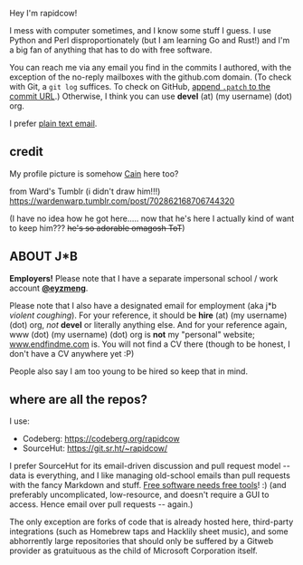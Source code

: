 Hey I'm rapidcow!

I mess with computer sometimes, and I know some stuff I guess.
I use Python and Perl disproportionately (but I am learning Go
and Rust!) and I'm a big fan of anything that has to do with
free software.

You can reach me via any email you find in the commits I authored,
with the exception of the no-reply mailboxes with the github.com
domain.  (To check with Git, a ``git log`` suffices.
To check on GitHub, [append ``.patch`` to the commit URL](https://stackoverflow.com/a/6188624).)
Otherwise, I think you can use **devel** (at) (my username) (dot) org.

I prefer [plain text email](https://useplaintext.email/).

## credit

My profile picture is somehow [Cain](https://bindingofisaacrebirth.fandom.com/wiki/Cain) here too?

from Ward's Tumblr (i didn't draw him!!!)
<https://wardenwarp.tumblr.com/post/702862168706744320>

(I have no idea how he got here..... now that he's here I actually
kind of want to keep him???  ~~he's so adorable omagosh ToT~~)

## ABOUT J\*B

**Employers!**  Please note that I have a separate impersonal
school / work account **[&#x40;eyzmeng](https://github.com/eyzmeng)**.

Please note that I also have a designated email for employment
(aka j\*b *violent coughing*).  For your reference, it should be
**hire** (at) (my username) (dot) org, *not* **devel** or
literally anything else.  And for your reference again,
www (dot) (my username) (dot) org is **not** my "personal"
website; www.endfindme.com is.  You will not find a CV there
(though to be honest, I don't have a CV anywhere yet :P)

People also say I am too young to be hired so keep that in mind.

## where are all the repos?

I use:

* Codeberg: https://codeberg.org/rapidcow
* SourceHut: https://git.sr.ht/~rapidcow/

I prefer SourceHut for its email-driven discussion and
pull request model -- data is everything, and I like
managing old-school emails than pull requests with the
fancy Markdown and stuff.  [Free software needs free tools][]! :)
(and preferably uncomplicated, low-resource, and doesn't require
a GUI to access.  Hence email over pull requests -- again.)

[Free software needs free tools]: https://mako.cc/writing/hill-free_tools.html

The only exception are forks of code that is already hosted here,
third-party integrations (such as Homebrew taps and Hacklily
sheet music), and some abhorrently large repositories that should
only be suffered by a Gitweb provider as gratuituous as the child
of Microsoft Corporation itself.
